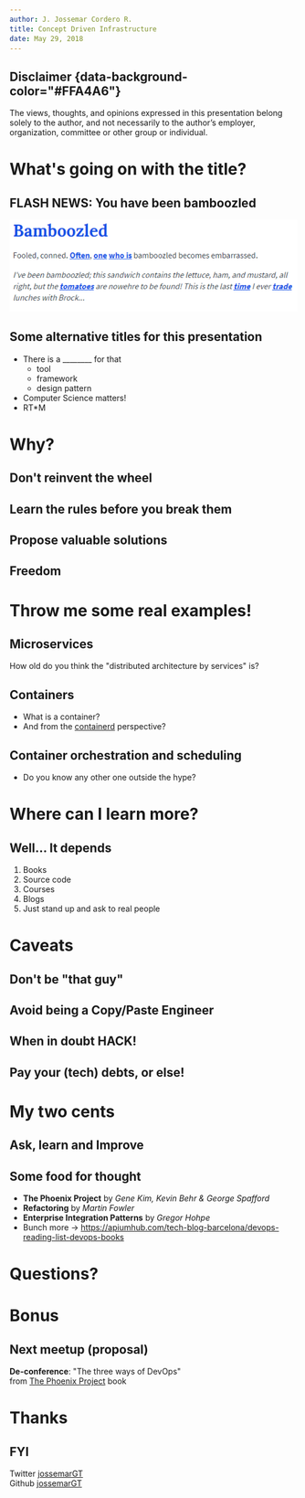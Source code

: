 ```yaml
---
author: J. Jossemar Cordero R.
title: Concept Driven Infrastructure
date: May 29, 2018
---
```


## Disclaimer {data-background-color="#FFA4A6"}

The views, thoughts, and opinions expressed in this presentation belong solely
to the author, and not necessarily to the author’s employer, organization,
committee or other group or individual.

# What's going on with the title?

## FLASH NEWS: You have been bamboozled

![Thanks Urban Dictionary](../../static/img/bamboozled.png)

## Some alternative titles for this presentation

- There is a ________ for that
    * tool
    * framework
    * design pattern
- Computer Science matters!
- RT*M

# Why?

## Don't reinvent the wheel

## Learn the rules before you break them

## Propose valuable solutions

## Freedom

# Throw me some real examples!

## Microservices

How old do you think the "distributed architecture by services" is?

## Containers

- What is a container?
- And from the [containerd](https://containerd.io/) perspective?
<!-- You can see the Cloud Native Computing Foundation as well https://www.cncf.io/ -->

## Container orchestration and scheduling

- Do you know any other one outside the hype?

# Where can I learn more?

## Well... It depends

1. Books
2. Source code
3. Courses
4. Blogs
5. Just stand up and ask to real people

# Caveats

## Don't be "that guy"

## Avoid being a Copy/Paste Engineer

## When in doubt HACK!

## Pay your (tech) debts, or else!

# My two cents

## Ask, learn and Improve

## Some food for thought

- **The Phoenix Project** by *Gene Kim, Kevin Behr & George Spafford*
- **Refactoring** by *Martin Fowler*
- **Enterprise Integration Patterns** by *Gregor Hohpe*
- Bunch more -> <https://apiumhub.com/tech-blog-barcelona/devops-reading-list-devops-books>

# Questions?

# Bonus

## Next meetup (proposal)

**De-conference**: "The three ways of DevOps"<br>from [The Phoenix Project](https://www.audible.com/pd/Business/The-Phoenix-Project-Audiobook/B00VAZZY32) book

# Thanks

## FYI

Twitter [jossemarGT](https://twitter.com/jossemarGT)<br>
Github [jossemarGT](https://github.com/jossemarGT)
